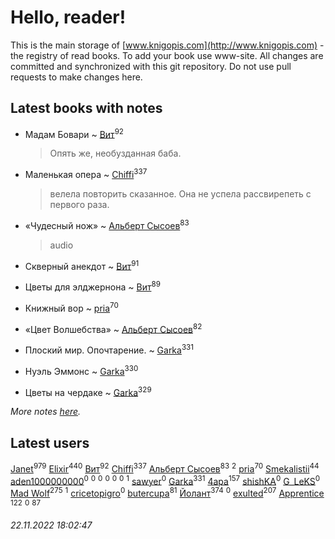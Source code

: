 # Hello, reader!
This is the main storage of [www.knigopis.com](http://www.knigopis.com) - the registry of read books.
To add your book use www-site. All changes are committed and synchronized with this git repository.
Do not use pull requests to make changes here.


## Latest books with notes
* Мадам Бовари ~ [Вит](users/300/300273923-vkontakte)<sup>92</sup>
    > Опять же, необузданная баба.

* Маленькая опера ~ [Chiffi](users/105/105831994080785626680-google)<sup>337</sup>
    > велела повторить сказанное. Она не успела рассвирепеть с первого раза.

* «Чудесный нож» ~ [Альберт Сысоев](users/474/47446642-vkontakte)<sup>83</sup>
    > audio

* Скверный анекдот ~ [Вит](users/300/300273923-vkontakte)<sup>91</sup>

* Цветы для элджернона ~ [Вит](users/300/300273923-vkontakte)<sup>89</sup>

* Книжный вор ~ [pria](users/128/128917939-vkontakte)<sup>70</sup>

* «Цвет Волшебства» ~ [Альберт Сысоев](users/474/47446642-vkontakte)<sup>82</sup>

* Плоский мир. Опочтарение. ~ [Garka](users/115/115753719718250012620-google)<sup>331</sup>

* Нуэль Эммонс ~ [Garka](users/115/115753719718250012620-google)<sup>330</sup>

* Цветы на чердаке ~ [Garka](users/115/115753719718250012620-google)<sup>329</sup>


_More notes [here](latest_books_with_notes.md)._


## Latest users
[Janet](users/108/108113656204404967440-google)<sup>979</sup> 
[Elixir](users/115/115826717712507836033-google)<sup>440</sup> 
[Вит](users/300/300273923-vkontakte)<sup>92</sup> 
[Chiffi](users/105/105831994080785626680-google)<sup>337</sup> 
[Альберт Сысоев](users/474/47446642-vkontakte)<sup>83</sup> 
[](users/187/1871117-yandex)<sup>2</sup> 
[pria](users/128/128917939-vkontakte)<sup>70</sup> 
[Smekalistii](users/864/86487125-vkontakte)<sup>44</sup> 
[aden1000000000](users/185/18514627-yandex)<sup>0</sup> 
[](users/112/112929930635076578999-google)<sup>0</sup> 
[](users/115/115339911132983129941-google)<sup>0</sup> 
[](users/107/107887484373704297776-google)<sup>0</sup> 
[](users/107/107967543883596923419-google)<sup>0</sup> 
[](users/109/109363607816033953885-google)<sup>0</sup> 
[](users/114/114112027514930339791-google)<sup>1</sup> 
[sawyer](users/117/117035910904503216203-google)<sup>0</sup> 
[Garka](users/115/115753719718250012620-google)<sup>331</sup> 
[4apa](users/117/117392596378069249667-google)<sup>157</sup> 
[shishKA](users/100/100388448555259282555-google)<sup>0</sup> 
[G_LeKS](users/106/106739562335093016041-google)<sup>0</sup> 
[Mad Wolf](users/947/94738840-vkontakte)<sup>275</sup> 
[](users/114/114908731072426313764-google)<sup>1</sup> 
[cricetopigro](users/189/189877867-vkontakte)<sup>0</sup> 
[butercupa](users/193/193697993-vkontakte)<sup>81</sup> 
[Йолант](users/104/104690883692185089260-google)<sup>374</sup> 
[](users/108/108681363726410562880-google)<sup>0</sup> 
[exulted](users/100/100599204551896265722-google)<sup>207</sup> 
[Apprentice ](users/528/52821952-vkontakte)<sup>122</sup> 
[](users/147/1470945916-yandex)<sup>0</sup> 
[](users/153/1537586159620888-facebook)<sup>87</sup> 


_22.11.2022 18:02:47_
